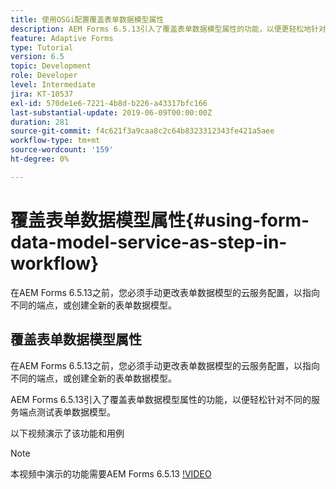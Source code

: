 ```yaml
---
title: 使用OSGi配置覆盖表单数据模型属性
description: AEM Forms 6.5.13引入了覆盖表单数据模型属性的功能，以便更轻松地针对不同端点测试一个表单数据模型。
feature: Adaptive Forms
type: Tutorial
version: 6.5
topic: Development
role: Developer
level: Intermediate
jira: KT-10537
exl-id: 570de1e6-7221-4b8d-b226-a43317bfc166
last-substantial-update: 2019-06-09T00:00:00Z
duration: 281
source-git-commit: f4c621f3a9caa8c2c64b8323312343fe421a5aee
workflow-type: tm+mt
source-wordcount: '159'
ht-degree: 0%

---
```


# 覆盖表单数据模型属性{#using-form-data-model-service-as-step-in-workflow}

在AEM Forms 6.5.13之前，您必须手动更改表单数据模型的云服务配置，以指向不同的端点，或创建全新的表单数据模型。

## 覆盖表单数据模型属性

在AEM Forms 6.5.13之前，您必须手动更改表单数据模型的云服务配置，以指向不同的端点，或创建全新的表单数据模型。

AEM Forms 6.5.13引入了覆盖表单数据模型属性的功能，以便轻松针对不同的服务端点测试表单数据模型。

以下视频演示了该功能和用例

>[!NOTE]
>本视频中演示的功能需要AEM Forms 6.5.13
>[!VIDEO](https://video.tv.adobe.com/v/343762?quality=12&learn=on)

